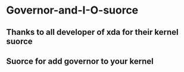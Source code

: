 Governor-and-I-O-suorce
=======================
Thanks to all developer of xda for their kernel suorce 
----------------------------------------------------

Suorce for add governor to your kernel
---------------------------------------



